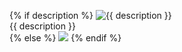 <figure class="image">
{% if description %}
<img src="{{ url }}" alt="{{ description }}">
<figcaption>{{ description }}</figcaption>
{% else %}
<img src="{{ url }}">
{% endif %}
</figure>